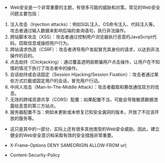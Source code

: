 * Web安全是一个非常重要的主题，有很多可能的威胁和对策。常见的Web安全问题主要包括：
1. 注入攻击（Injection attacks）：例如SQL注入、OS命令注入、代码注入等。攻击者通过输入数据来影响后端的查询语句，执行非法操作。
2. 跨站脚本攻击（XSS）：攻击者通过控制用户浏览器执行恶意的JavaScript代码，窃取信息或操控用户行为。
3. 跨站请求伪造（CSRF）：攻击者诱导用户发起冒充其身份的请求，以达到非法操作的目的。
4. 点击劫持（Clickjacking）：通过覆盖透明层欺骗用户点击操作，让用户在不知情的情况下执行了攻击者中的操作。
5. 会话劫持或会话固定（Session Hijacking/Session Fixation）：攻击者通过某些方式拦截或固定用户的会话，冒充用户行动。
6. 中间人攻击（Man-In-The-Middle Attack）：攻击者截取和篡改通信双方的信息。
7. 无效的跨域资源共享（CORS）配置：如果配置不当，可能会导致敏感数据泄露给恶意的第三方站点。
8. 服务器配置不当：例如未更新或未修复已知安全漏洞的版本，开放了不应该开放的服务等。
* 这只是其中的一部分，实际上还有很多其他类型的Web安全威胁。因此，建立健全的Web安全意识和采取有效的安全措施非常重要。

* X-Frame-Options  DENY SAMEORIGIN ALLOW-FROM url;
* Content-Security-Policy